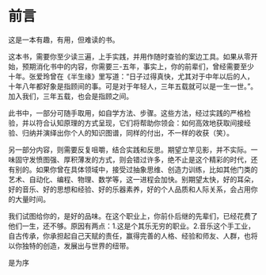 # 前言

这是一本有趣，有用，但难读的书。

这本书，需要你至少读三遍，上手实践，并用作随时查验的案边工具。如果从零开始，预期消化书中的内容，你需要三-五年，事实上，你的前辈们，曾经需要至少十年。张爱玲曾在《半生缘》里写道：“日子过得真快，尤其对于中年以后的人，十年八年都好象是指顾间的事。可是对于年轻人，三年五载就可以是一生一世。”。加入我们，三年五载，也会是指顾之间。

此书中，一部分可随手取用，如自学方法、步骤。这些方法，经过实践的严格检验，并以符合认知原理的方式呈现，它们将帮助你领会：如何高效地获取间接经验、归纳并演绎出你个人的知识图谱，同样的付出，不一样的收获（笑）。

另一部分内容，则需要反复咀嚼，结合实践和反思。期望立竿见影，并不实际。一味固守发愤图强、厚积薄发的方式，则会错过许多，绝不止是这个精彩的时代，还有别的。如果你曾在具体领域中，接受过抽象思维、创造力训练，比如其他门类的艺术、自动化、编程、物理、数学等，这一进程会加快。别期望太快，好的耳朵，好的音乐、好的思想和经验、好的乐器素养，好的个人品质和人际关系，会占用你的大量时间。

我们试图给你的，是好的品味。在这个职业上，你前仆后继的先辈们，已经花费了他们一生，还不够。原因有两点：1.这是个其乐无穷的职业。2.音乐这个手工业，自古传承，你承担起自己天赋的责任，赢得完善的人格、经验和师友、人群，也将以你独特的创造，发展出与世界的纽带。

是为序
